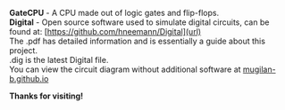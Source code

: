 **GateCPU** - A CPU made out of logic gates and flip-flops. <br>
**Digital** - Open source software used to simulate digital circuits, can be found at: [https://github.com/hneemann/Digital](url) <br>
The .pdf has detailed information and is essentially a guide about this project. <br>
.dig is the latest Digital file. <br>
You can view the circuit diagram without additional software at [mugilan-b.github.io](url) <br>

**Thanks for visiting!**
